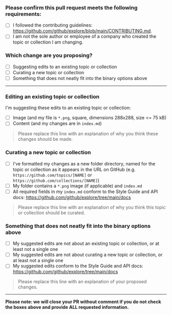 <!-- Thank you for contributing! -->
### Please confirm this pull request meets the following requirements:

- [ ] I followed the contributing guidelines: <https://github.com/github/explore/blob/main/CONTRIBUTING.md>.
- [ ] I am not the sole author or employee of a company who created the topic or collection I am changing.

### Which change are you proposing?

  - [ ] Suggesting edits to an existing topic or collection
  - [ ] Curating a new topic or collection
  - [ ] Something that does not neatly fit into the binary options above

---

<!-- ⚠️ Please select either this section... ⚠️ -->
### Editing an existing topic or collection

I'm suggesting these edits to an existing topic or collection:
- [ ] Image (and my file is `*.png`, square, dimensions 288x288, size <= 75 kB)
- [ ] Content (and my changes are in `index.md`)

> Please replace this line with an explanation of why you think these changes should be made.

<!-- ⚠️ ... or this section ⚠️ -->
### Curating a new topic or collection

- [ ] I've formatted my changes as a new folder directory, named for the topic or collection as it appears in the URL on GitHub (e.g. `https://github.com/topics/[NAME]` or `https://github.com/collections/[NAME]`)
- [ ] My folder contains a `*.png` image (if applicable) and `index.md`
- [ ] All required fields in my `index.md` conform to the Style Guide and API docs: <https://github.com/github/explore/tree/main/docs>

> Please replace this line with an explanation of why you think this topic or collection should be curated.

<!-- ⚠️ ... or this section ⚠️ -->
### Something that does not neatly fit into the binary options above

- [ ] My suggested edits are not about an existing topic or collection, or at least not a single one
- [ ] My suggested edits are not about curating a new topic or collection, or at least not a single one
- [ ] My suggested edits conform to the Style Guide and API docs: https://github.com/github/explore/tree/main/docs

> Please replace this line with an explanation of your proposed changes.

---

**Please note: we will close your PR without comment if you do not check the boxes above and provide ALL requested information.**
